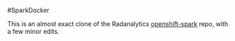 #SparkDocker

This is an almost exact clone of the Radanalytics [openshift-spark](https://github.com/radanalyticsio/openshift-spark) repo, with a few minor edits.
